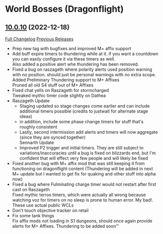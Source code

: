 # <DBM> World Bosses (Dragonflight)

## [10.0.10](https://github.com/DeadlyBossMods/DBM-Retail/tree/10.0.10) (2022-12-18)
[Full Changelog](https://github.com/DeadlyBossMods/DBM-Retail/compare/10.0.9...10.0.10) [Previous Releases](https://github.com/DeadlyBossMods/DBM-Retail/releases)

- Prep new tag with bugfixes and improved M+ affix support  
- Add buff expire timers to thundering while at it. if you want a countdown you can easily configure it via these timers as well.  
    Also added a positive alert whe thundering has been removed.  
- Fixed a bug on raszageth where polarity alerts used position warning with no position. should just be personal warnings with no extra scope.  
    Added Preliminary Thundering support to M+ Affixes  
    Pruned all old S4 stuff out of M+ Affixes  
- Fixed chat yells on Raszageth for stormcharged  
    Tweaked mythic timer code slightly on Dathea  
- Raszageth Update  
     - Staging updated so stage changes come earlier and can include additional timers possible (credits to justwait for alternate stage ideas)  
     - in addition, include some phase change timers for stuff that's roughly consistent  
     - Lastly, second intermission add alerts and timers will now aggregate (since they are synced together)  
    Sennarth Update  
     - Improved P2 trigger and initial timers. They are still subject to variations/inaccuracies until a bug is fixed on blizzards end, but I'm confident that will effect very few people and will likely be fixed  
- Fixed another bug with M+ affix mod that was still keeping it from functioning on dragonflight content (Thundering will be added in next M+ update but I wanted to get fix for quaking and other stuff into alpha now)  
- Fixed a bug where Fulminating charge timer would not restart after first cast on Raszageth  
    Fixed mythic terros timers, which were actually all wrong because watching voz for timers on no sleep is prone to human error. My bad!. These use actual public WCLs  
- Don't touch objective tracker on retail  
- Fix some tank things  
    Fix affix mods not loading in S1 dungeons, should once again provide alerts for M+ Affixes. Thundering to be added soon™  
